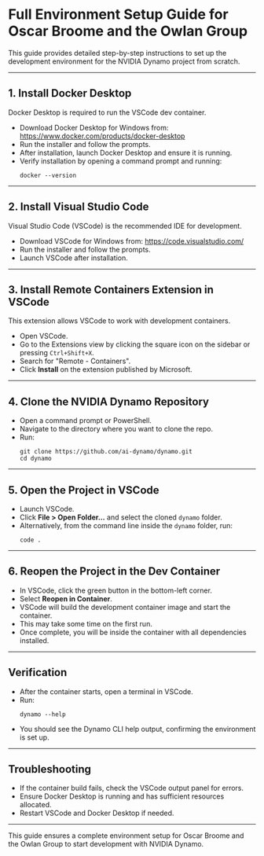 # Full Environment Setup Guide for Oscar Broome and the Owlan Group

This guide provides detailed step-by-step instructions to set up the development environment for the NVIDIA Dynamo project from scratch.

---

## 1. Install Docker Desktop

Docker Desktop is required to run the VSCode dev container.

- Download Docker Desktop for Windows from: https://www.docker.com/products/docker-desktop
- Run the installer and follow the prompts.
- After installation, launch Docker Desktop and ensure it is running.
- Verify installation by opening a command prompt and running:
  ```
  docker --version
  ```

---

## 2. Install Visual Studio Code

Visual Studio Code (VSCode) is the recommended IDE for development.

- Download VSCode for Windows from: https://code.visualstudio.com/
- Run the installer and follow the prompts.
- Launch VSCode after installation.

---

## 3. Install Remote Containers Extension in VSCode

This extension allows VSCode to work with development containers.

- Open VSCode.
- Go to the Extensions view by clicking the square icon on the sidebar or pressing `Ctrl+Shift+X`.
- Search for "Remote - Containers".
- Click **Install** on the extension published by Microsoft.

---

## 4. Clone the NVIDIA Dynamo Repository

- Open a command prompt or PowerShell.
- Navigate to the directory where you want to clone the repo.
- Run:
  ```
  git clone https://github.com/ai-dynamo/dynamo.git
  cd dynamo
  ```

---

## 5. Open the Project in VSCode

- Launch VSCode.
- Click **File > Open Folder...** and select the cloned `dynamo` folder.
- Alternatively, from the command line inside the `dynamo` folder, run:
  ```
  code .
  ```

---

## 6. Reopen the Project in the Dev Container

- In VSCode, click the green button in the bottom-left corner.
- Select **Reopen in Container**.
- VSCode will build the development container image and start the container.
- This may take some time on the first run.
- Once complete, you will be inside the container with all dependencies installed.

---

## Verification

- After the container starts, open a terminal in VSCode.
- Run:
  ```
  dynamo --help
  ```
- You should see the Dynamo CLI help output, confirming the environment is set up.

---

## Troubleshooting

- If the container build fails, check the VSCode output panel for errors.
- Ensure Docker Desktop is running and has sufficient resources allocated.
- Restart VSCode and Docker Desktop if needed.

---

This guide ensures a complete environment setup for Oscar Broome and the Owlan Group to start development with NVIDIA Dynamo.
